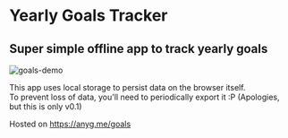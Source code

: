 # Yearly Goals Tracker
## Super simple offline app to track yearly goals

![goals-demo](https://github.com/user-attachments/assets/e51f90e1-1914-49b5-89d7-a21dfcf174d7)

This app uses local storage to persist data on the browser itself.  
To prevent loss of data, you'll need to periodically export it :P (Apologies, but this is only v0.1) 

Hosted on https://anyg.me/goals
